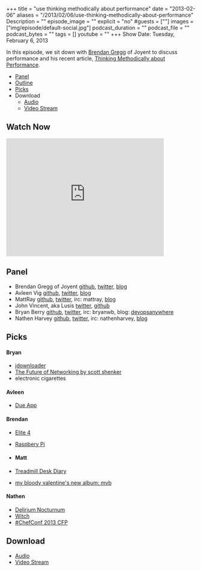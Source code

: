 +++
title = "use thinking methodically about performance"
date = "2013-02-06"
aliases = "/2013/02/06/use-thinking-methodically-about-performance"
Description = ""
episode_image = ""
explicit = "no"
#guests = [""]
images = ["img/episode/default-social.jpg"]
podcast_duration = ""
podcast_file = ""
podcast_bytes = ""
tags = []
youtube = ""
+++
Show Date:  Tuesday, February 6, 2013

In this episode, we sit down with [Brendan Gregg](https://twitter.com/brendangregg) of Joyent to discuss performance and his recent article, [Thinking Methodically about Performance](http://queue.acm.org/detail.cfm?id=2413037).

* [Panel](http://foodfightshow.org/2013/02/use-thinking-methodically-about-performance.html#panel)
* [Outline](http://foodfightshow.org/2013/02/use-thinking-methodically-about-performance.html#outline)
* [Picks](http://foodfightshow.org/2013/02/use-thinking-methodically-about-performance.html#picks)
* Download
  * [Audio](http://traffic.libsyn.com/foodfight/Food-Fight-Show-39-USE-Method.mp3)
  * [Video Stream](http://www.youtube.com/watch?v=GSjWIoAXzuQ)


Watch Now
--------
<iframe width="420" height="315" src="http://www.youtube.com/embed/GSjWIoAXzuQ" frameborder="0" allowfullscreen></iframe>

<!-- more -->

Panel<a name="panel"></a>
-----

* Brendan Gregg of Joyent [github](https://github.com/brendangregg), [twitter](https://twitter.com/brendangregg), [blog](http://dtrace.org/blogs/brendan/)
* Avleen Vig [github](https://github.com/avleen), [twitter](https://twitter.com/avleen), [blog](http://silverwraith.com/blog/)
* MattRay [github](http://github.com/mattray), [twitter](http://twitter.com/mattray), irc: mattray, [blog](http://www.leastresistance.net/)
* John Vincent, aka Lusis [twitter](https://twitter.com/#!/lusis), [github](https://github.com/lusis)
* Bryan Berry [github](http://github.com/bryanwb), [twitter](http://twitter.com/bryanwb), irc: bryanwb, blog: [devopsanywhere](http://devopsanywhere.blogspot.com)
* Nathen Harvey [github](http://github.com/nathenharvey), [twitter](http://twitter.com/nathenharvey), irc: nathenharvey, [blog](http://nathenharvey.com)

Picks<a name="picks"></a>
-----

#### Bryan
* [jdownloader](http://jdownloader.org)
* [The Future of Networking by scott shenker](http://www.youtube.com/watch?v=YHeyuD89n1Y&feature=youtu.be)
* electronic cigarettes

#### Avleen
* [Due App](http://www.dueapp.com/mac.html)

#### Brendan
* [Elite 4](http://elite.frontier.co.uk/)
* [Raspbery Pi](http://www.raspberrypi.org/)

* #### Matt
* [Treadmill Desk Diary](http://www.treadmilldeskdiary.com/)
* [my bloody valentine's new album:  mvb](http://www.mybloodyvalentine.org/NewsDetail.aspx?NID=623&flag=1)

#### Nathen
* [Delirium Nocturnum](http://www.delirium.be/delirium_nocturnum)
* [Witch](http://manytricks.com/witch/)
* [#ChefConf 2013 CFP](https://chefconf2013.busyconf.com/proposals/new)

Download
--------
  * [Audio](http://traffic.libsyn.com/foodfight/Food-Fight-Show-39-USE-Method.mp3)
  * [Video Stream](http://www.youtube.com/watch?v=GSjWIoAXzuQ)
